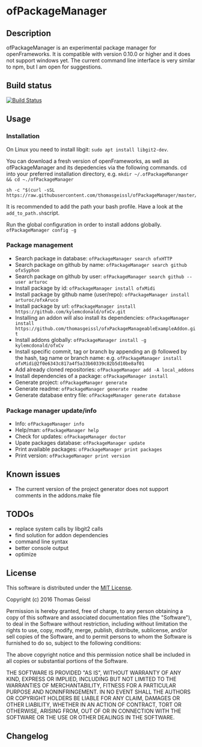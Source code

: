 # ofPackageManager

## Description
ofPackageManager is an experimental package manager for openFrameworks. It is compatible with version 0.10.0 or higher and it does not support windows yet.
The current command line interface is very similar to npm, but I am open for suggestions.

## Build status
[![Build Status](https://travis-ci.org/thomasgeissl/ofPackageManager.svg?branch=master)](https://travis-ci.org/thomasgeissl/ofPackageManager)


## Usage
### Installation

On Linux you need to install libgit: `sudo apt install libgit2-dev`.

You can download a fresh version of openFrameworks, as well as ofPackageManager and its depedencies via the following commands.
cd into your preferred installation directory, e.g. `mkdir ~/.ofPackageMananger && cd ~./ofPackageManager`
```
sh -c "$(curl -sSL https://raw.githubusercontent.com/thomasgeissl/ofPackageManager/master/scripts/install.sh)"
```

It is recommended to add the path your bash profile. Have a look at the `add_to_path.sh`script.

Run the global configuration in order to install addons globally. `ofPackageManager config -g`

### Package management
* Search package in database: ``` ofPackageManager search ofxHTTP ```
* Search package on github by name: ``` ofPackageManager search github ofxSyphon ```
* Search package on github by user: ``` ofPackageManager search github --user arturoc ```
* Install package by id: ``` ofPackageManager install ofxMidi ```
* Install package by github name (user/repo): ``` ofPackageManager install arturoc/ofxAruco ```
* Install package by url: ``` ofPackageManager install https://github.com/kylemcdonald/ofxCv.git ```
* Installing an addon will also install its dependencies: ` ofPackageManager install https://github.com/thomasgeissl/ofxPackageManageableExampleAddon.git `
* Install addons globally: ``` ofPackageManager install -g kylemcdonald/ofxCv ```
* Install specific commit, tag or branch by appending an @ followed by the hash, tag name or branch name: e.g. ` ofPackageManager install ofxMidi@2f0e6343c817a4f5a33b60339c82b5d10be8af01 `
* Add already cloned repositories: ``` ofPackageManager add -A local_addons ```
* Install dependencies of a package: ``` ofPackageManager install ```
* Generate project: ``` ofPackageManager generate ```
* Generate readme: ``` ofPackageManager generate readme ```
* Generate database entry file: ``` ofPackageManager generate database ```

### Package manager update/info
* Info: `ofPackageManager info`
* Help/man: `ofPackageManager help`
* Check for updates: ``` ofPackageManager doctor ```
* Upate packages database: ``` ofPackageManager update ```
* Print available packages: ``` ofPackageManager print packages ```
* Print version: ``` ofPackageManager print version ```

## Known issues
* The current version of the project generator does not support comments in the addons.make file

## TODOs
* replace system calls by libgit2 calls
* find solution for addon dependencies
* command line syntax
* better console output
* optimize

## License
This software is distributed under the [MIT License](https://en.wikipedia.org/wiki/MIT_License).

Copyright (c) 2016 Thomas Geissl

Permission is hereby granted, free of charge, to any person obtaining a copy of this software and associated documentation files (the "Software"), to deal in the Software without restriction, including without limitation the rights to use, copy, modify, merge, publish, distribute, sublicense, and/or sell copies of the Software, and to permit persons to whom the Software is furnished to do so, subject to the following conditions:

The above copyright notice and this permission notice shall be included in all copies or substantial portions of the Software.

THE SOFTWARE IS PROVIDED "AS IS", WITHOUT WARRANTY OF ANY KIND, EXPRESS OR IMPLIED, INCLUDING BUT NOT LIMITED TO THE WARRANTIES OF MERCHANTABILITY, FITNESS FOR A PARTICULAR PURPOSE AND NONINFRINGEMENT. IN NO EVENT SHALL THE AUTHORS OR COPYRIGHT HOLDERS BE LIABLE FOR ANY CLAIM, DAMAGES OR OTHER LIABILITY, WHETHER IN AN ACTION OF CONTRACT, TORT OR OTHERWISE, ARISING FROM, OUT OF OR IN CONNECTION WITH THE SOFTWARE OR THE USE OR OTHER DEALINGS IN THE SOFTWARE.

## Changelog
